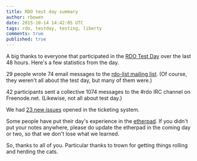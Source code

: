 ```yaml
---
title: RDO test day summary
author: rbowen
date: 2015-10-14 14:42:05 UTC
tags: rdo, testday, testing, liberty
comments: true
published: true
---
```


A big thanks to everyone that participated in the [RDO Test Day](https://www.rdoproject.org/testday/) over the last 48 hours. Here's a few statistics from the day.

29 people wrote 74 email messages to the [rdo-list mailing list](https://www.redhat.com/archives/rdo-list/2015-October/thread.html). (Of course, they weren't all about the test day, but many of them were.)

42 participants sent a collective 1074 messages to the #rdo IRC channel on Freenode.net. (Likewise, not all about test day.)

We had [23 new issues](http://tm3.org/liberty-test-day-bugs) opened in the ticketing system.

Some people have put their day's experience in the [etherpad](https://etherpad.openstack.org/p/rdo_test_day_oct_2015)<!-- and some have updated the [Tested Scenarios page](http://beta.rdoproject.org/testday/testedsetups-liberty-02/)-->. If you didn't put your notes anywhere, please do update the etherpad in the coming day or two, so that we don't lose what we learned.

So, thanks to all of you. Particular thanks to trown for getting things rolling and herding the cats.
